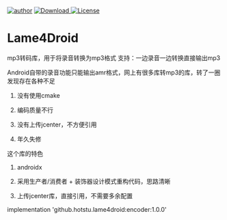 [![author](https://img.shields.io/badge/author-hglf-blue.svg)](https://github.com/hotstu)
[![Download](https://api.bintray.com/packages/hglf/maven/Lame4Droid/images/download.svg) ](https://bintray.com/hglf/maven/Lame4Droid/_latestVersion)
[![License](https://img.shields.io/badge/License-Apache%202.0-blue.svg)](https://opensource.org/licenses/Apache-2.0)

 Lame4Droid
=====================

mp3转码库，用于将录音转换为mp3格式
支持：一边录音一边转换直接输出mp3

Android自带的录音功能只能输出amr格式，网上有很多库转mp3的库，转了一圈发现存在各种不足

1. 没有使用cmake

2. 编码质量不行

3. 没有上传jcenter，不方便引用

4. 年久失修


这个库的特色

1. androidx

2. 采用生产者/消费者 + 装饰器设计模式重构代码，思路清晰

3. 上传jcenter库，直接引用，不需要多余配置


implementation 'github.hotstu.lame4droid:encoder:1.0.0'

